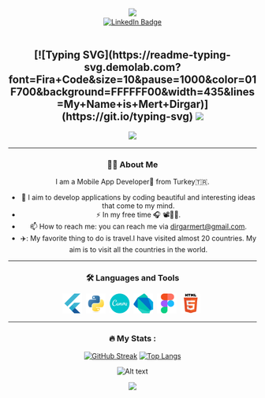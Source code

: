 ### 
<div id="header" align="center">
  <img src="https://media.giphy.com/media/v1.Y2lkPTc5MGI3NjExZjMzMmIzZThiZDA2ZTMxMDE3MjUwMzcxZThhMDkzYWYxOWY3YjNkOCZlcD12MV9pbnRlcm5hbF9naWZzX2dpZklkJmN0PXM/SHjOSDkKZ18qOHA5B5/giphy.gif" width="350"/>
</div>
<div id="badges" align="center">
  <a href=https://www.linkedin.com/in/hakk%C4%B1-mert-dirgar-09a21b167/>
    <img src="https://img.shields.io/badge/LinkedIn-blue?style=plastic&logo=linkedin&logoColor=white" alt="LinkedIn Badge" width="120"/>
  </a>                                                                                  
<div id="badges" align="center"">
<img src="https://komarev.com/ghpvc/?username=dirgarmert&style=plastic&color=red" alt="" width="120"/>
 <h2>
  [![Typing SVG](https://readme-typing-svg.demolab.com?font=Fira+Code&size=10&pause=1000&color=01F700&background=FFFFFF00&width=435&lines=My+Name+is+Mert+Dirgar)](https://git.io/typing-svg)
                                                                                                    
                                                                                                    
                                                                                                    
                                                                                                    
  <img src="https://media.giphy.com/media/hvRJCLFzcasrR4ia7z/giphy.gif" width="30px"/>
                                                 
</h1>

<div>
 <div align="center">
  <img src="https://media.giphy.com/media/v1.Y2lkPTc5MGI3NjExYjE1NzFmZTdmOTNmZGIyMDA1ZTYxOTlkNjkxOGVlYmNjZTgwZmZlNSZlcD12MV9pbnRlcm5hbF9naWZzX2dpZklkJmN0PWc/3ornk57KwDXf81rjWM/giphy.gif" />
</div> 
                                                                          
---
### 😶‍🌫️ About Me 
I am a Mobile App Developer:iphone: from Turkey:tr:.
- :dart: I aim to develop applications by coding beautiful and interesting ideas that come to my mind.
- :zap: In my free time 🎧 :film_projector::basketball::muscle:.
- :mailbox: How to reach me: you can reach me via dirgarmert@gmail.com.
- ✈️: My favorite thing to do is travel.I have visited almost 20 countries. My aim is to visit all the countries in the world.                                                                               
---                                                                                                                              
</div>

### :hammer_and_wrench: Languages and Tools 

  <img src="https://github.com/devicons/devicon/blob/master/icons/flutter/flutter-original.svg" title="Flutter" alt="Flutter" width="40" height="40"/>&nbsp;
  <img src="https://github.com/devicons/devicon/blob/master/icons/python/python-original.svg" alt="Flutter" width="40" height="40"/>&nbsp;
  <img src="https://github.com/devicons/devicon/blob/master/icons/canva/canva-original.svg" title="Canva" alt="Canva" width="40" height="40"/>&nbsp;
  <img src="https://github.com/devicons/devicon/blob/master/icons/dart/dart-original.svg" title="Dart" alt="Dart" width="40" height="40"/>&nbsp;
  <img src="https://github.com/devicons/devicon/blob/master/icons/figma/figma-original.svg" title="Figma" alt="Figma" width="40" height="40"/>&nbsp;
  <img src="https://github.com/devicons/devicon/blob/master/icons/html5/html5-original-wordmark.svg" title="HTML 5 " alt="HTML 5 " width="40" height="40"/>&nbsp;

---
### :fire: My Stats :
[![GitHub Streak](http://github-readme-streak-stats.herokuapp.com?user=dirgarmert&theme=dark&background=000000)](https://git.io/streak-stats)
[![Top Langs](https://github-readme-stats.vercel.app/api/top-langs/?username=dirgarmert&layout=donut)](https://github.com/anuraghazra/github-readme-stats)

![Alt text](https://spotify-recently-played-readme.vercel.app/api?user=idmert)










<div id="header" align="center">
<img src="https://media.giphy.com/media/1d99GLB20hS0OwYyqj/giphy.gif" width="350"/>
